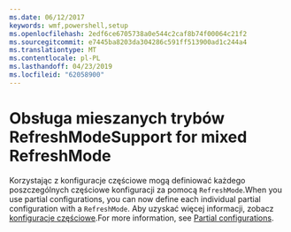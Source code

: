 ```yaml
---
ms.date: 06/12/2017
keywords: wmf,powershell,setup
ms.openlocfilehash: 2edf6ce6705738a0e544c2caf8b74f00064c21f2
ms.sourcegitcommit: e7445ba8203da304286c591ff513900ad1c244a4
ms.translationtype: MT
ms.contentlocale: pl-PL
ms.lasthandoff: 04/23/2019
ms.locfileid: "62058900"
---
```

# <a name="support-for-mixed-refreshmode"></a><span data-ttu-id="35a97-102">Obsługa mieszanych trybów RefreshMode</span><span class="sxs-lookup"><span data-stu-id="35a97-102">Support for mixed RefreshMode</span></span>

<span data-ttu-id="35a97-103">Korzystając z konfiguracje częściowe mogą definiować każdego poszczególnych częściowe konfiguracji za pomocą `RefreshMode`.</span><span class="sxs-lookup"><span data-stu-id="35a97-103">When you use partial configurations, you can now define each individual partial configuration with a `RefreshMode`.</span></span>
<span data-ttu-id="35a97-104">Aby uzyskać więcej informacji, zobacz [konfiguracje częściowe](https://msdn.microsoft.com/powershell/dsc/partialconfigs).</span><span class="sxs-lookup"><span data-stu-id="35a97-104">For more information, see [Partial configurations](https://msdn.microsoft.com/powershell/dsc/partialconfigs).</span></span>
